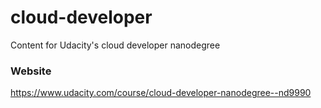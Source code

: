 # cloud-developer
Content for Udacity's cloud developer nanodegree

### Website
https://www.udacity.com/course/cloud-developer-nanodegree--nd9990
